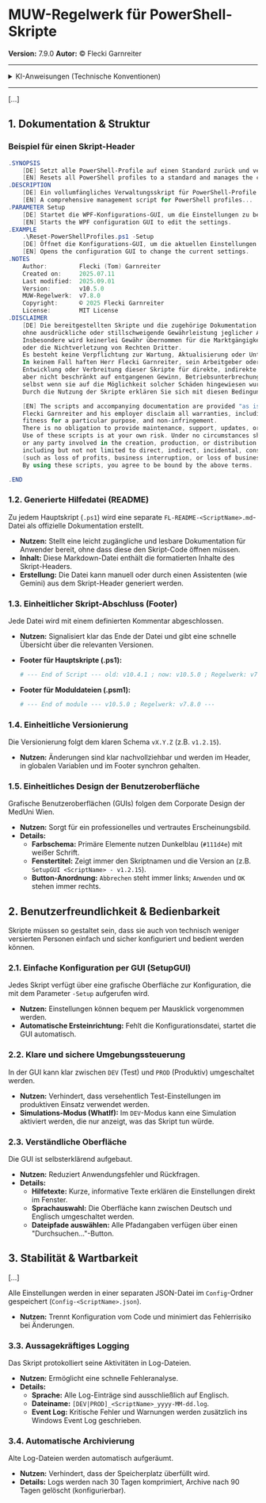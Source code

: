 # MUW-Regelwerk für PowerShell-Skripte

**Version:** 7.9.0
**Autor:** © Flecki Garnreiter

---

<!-- markdownlint-disable MD033 -->
<details>
<summary>KI-Anweisungen (Technische Konventionen)</summary>

Dieser Abschnitt dient als technische Kurzübersicht für die KI-Assistenz.

* **Kodierung:** UTF-8 (ohne BOM) für alle `.ps1`, `.psm1`, `.json` Dateien.
* **Analyse:** `PSScriptAnalyzer`-Regeln (insb. Verb-Noun) sind verbindlich.
* **Kompatibilität:** PowerShell 5.1 und 7+ (`$IsCoreCLR` für Weichen nutzen).
* **Admin:** Skripte mit Admin-Bedarf nutzen `#requires -RunAsAdministrator`.
* **Dateistruktur:**
  * **Hauptskript:** `*.ps1`
  * **Module:** `./Modules/FL-*.psm1`
  * **Konfiguration:** `./Config/Config-<ScriptName>.json`
  * **Sprachdateien:** `./Config/[de-DE|en-US].json` (Versioniert)
  * **Sprachvorlagen:** `./Config/[de-DE|en-US].json.default`
  * **Dokumentation:** `FL-README-<ScriptName>.md`
* **Versionierung (vX.Y.Z):**
  * Muss im Skript-Header (`Version now`), in der `$Global:ScriptVersion`-Variable und im End-Kommentar des Hauptskripts konsistent sein.
  * Die `RulebookVersion` wird ebenfalls im Header und in der Default-Config gepflegt.
* **Header & Footer:**
  * **Header:** Ein standardisierter Kommentar-Header ist für alle `.ps1`- und `.psm1`-Dateien Pflicht.
  * **Footer (.ps1):** `# --- End of Script --- old: vX.Y.Z ; now: vX.Y.Z ; Regelwerk: vX.Y.Z ---`
  * **Footer (.psm1):** `# --- End of module --- vX.Y.Z ; Regelwerk: vX.Y.Z ---`
* **GUI (WPF):**
  * **Aufruf:** `-Setup`-Parameter startet die Konfigurations-GUI.
  * **Auto-Start:** Erfolgt, wenn `config.json` fehlt oder korrupt ist.
  * **Design:** Primärfarbe ist `#111d4e` (Dunkelblau) mit weißer Schrift.
  * **Buttons:** `[Abbrechen]` links, `[Anwenden]` und `[OK]` rechts.
* **Logging:**
  * **Sprache:** Alle Log-Meldungen, die in Dateien oder das EventLog geschrieben werden, müssen auf Englisch sein.
  * **Dateinamen:** `DEV_<ScriptName>_yyyy-MM-dd.log` für Entwicklung, `PROD_<ScriptName>_yyyy-MM-dd.log` für Produktivbetrieb.
  * **Event Log:** `WARNING`- und `ERROR`-Meldungen müssen ins Windows Event Log geschrieben werden (Funktion muss per Konfiguration abschaltbar sein).
* **Mail:** `System.Net.Mail.SmtpClient` verwenden, nicht `Send-MailMessage`.
* **Archivierung:** 7-Zip bevorzugen, mit `Compress-Archive` als Fallback.

</details>
<!-- markdownlint-enable MD033 -->

---

[...]

## 1. Dokumentation & Struktur

### Beispiel für einen Skript-Header

```powershell
.SYNOPSIS
    [DE] Setzt alle PowerShell-Profile auf einen Standard zurück und verwaltet die Konfiguration.
    [EN] Resets all PowerShell profiles to a standard and manages the configuration.
.DESCRIPTION
    [DE] Ein vollumfängliches Verwaltungsskript für PowerShell-Profile...
    [EN] A comprehensive management script for PowerShell profiles...
.PARAMETER Setup
    [DE] Startet die WPF-Konfigurations-GUI, um die Einstellungen zu bearbeiten.
    [EN] Starts the WPF configuration GUI to edit the settings.
.EXAMPLE
    .\Reset-PowerShellProfiles.ps1 -Setup
    [DE] Öffnet die Konfigurations-GUI, um die aktuellen Einstellungen zu ändern.
    [EN] Opens the configuration GUI to change the current settings.
.NOTES
    Author:         Flecki (Tom) Garnreiter
    Created on:     2025.07.11
    Last modified:  2025.09.01
    Version:        v10.5.0
    MUW-Regelwerk:  v7.8.0
    Copyright:      © 2025 Flecki Garnreiter
    License:        MIT License
.DISCLAIMER
    [DE] Die bereitgestellten Skripte und die zugehörige Dokumentation werden "wie besehen" ("as is")
    ohne ausdrückliche oder stillschweigende Gewährleistung jeglicher Art zur Verfügung gestellt.
    Insbesondere wird keinerlei Gewähr übernommen für die Marktgängigkeit, die Eignung für einen bestimmten Zweck
    oder die Nichtverletzung von Rechten Dritter.
    Es besteht keine Verpflichtung zur Wartung, Aktualisierung oder Unterstützung der Skripte. Jegliche Nutzung erfolgt auf eigenes Risiko.
    In keinem Fall haften Herr Flecki Garnreiter, sein Arbeitgeber oder die Mitwirkenden an der Erstellung,
    Entwicklung oder Verbreitung dieser Skripte für direkte, indirekte, zufällige, besondere oder Folgeschäden - einschließlich,
    aber nicht beschränkt auf entgangenen Gewinn, Betriebsunterbrechungen, Datenverlust oder sonstige wirtschaftliche Verluste -,
    selbst wenn sie auf die Möglichkeit solcher Schäden hingewiesen wurden.
    Durch die Nutzung der Skripte erklären Sie sich mit diesen Bedingungen einverstanden.

    [EN] The scripts and accompanying documentation are provided "as is," without warranty of any kind, either express or implied.
    Flecki Garnreiter and his employer disclaim all warranties, including but not limited to the implied warranties of merchantability,
    fitness for a particular purpose, and non-infringement.
    There is no obligation to provide maintenance, support, updates, or enhancements for the scripts.
    Use of these scripts is at your own risk. Under no circumstances shall Flecki Garnreiter, his employer, the authors,
    or any party involved in the creation, production, or distribution of the scripts be held liable for any damages whatever,
    including but not not limited to direct, indirect, incidental, consequential, or special damages
    (such as loss of profits, business interruption, or loss of business data), even if advised of the possibility of such damages.
    By using these scripts, you agree to be bound by the above terms.

.END
```

### 1.2. Generierte Hilfedatei (README)

Zu jedem Hauptskript (`.ps1`) wird eine separate `FL-README-<ScriptName>.md`-Datei als offizielle Dokumentation erstellt.

* **Nutzen:** Stellt eine leicht zugängliche und lesbare Dokumentation für Anwender bereit, ohne dass diese den Skript-Code öffnen müssen.
* **Inhalt:** Diese Markdown-Datei enthält die formatierten Inhalte des Skript-Headers.
* **Erstellung:** Die Datei kann manuell oder durch einen Assistenten (wie Gemini) aus dem Skript-Header generiert werden.

### 1.3. Einheitlicher Skript-Abschluss (Footer)

Jede Datei wird mit einem definierten Kommentar abgeschlossen.

* **Nutzen:** Signalisiert klar das Ende der Datei und gibt eine schnelle Übersicht über die relevanten Versionen.
* **Footer für Hauptskripte (.ps1):**

    ```powershell
    # --- End of Script --- old: v10.4.1 ; now: v10.5.0 ; Regelwerk: v7.8.0 ---
    ```

* **Footer für Moduldateien (.psm1):**

    ```powershell
    # --- End of module --- v10.5.0 ; Regelwerk: v7.8.0 ---
    ```

### 1.4. Einheitliche Versionierung

Die Versionierung folgt dem klaren Schema `vX.Y.Z` (z.B. `v1.2.15`).

* **Nutzen:** Änderungen sind klar nachvollziehbar und werden im Header, in globalen Variablen und im Footer synchron gehalten.

### 1.5. Einheitliches Design der Benutzeroberfläche

Grafische Benutzeroberflächen (GUIs) folgen dem Corporate Design der MedUni Wien.

* **Nutzen:** Sorgt für ein professionelles und vertrautes Erscheinungsbild.
* **Details:**
  * **Farbschema:** Primäre Elemente nutzen Dunkelblau (`#111d4e`) mit weißer Schrift.
  * **Fenstertitel:** Zeigt immer den Skriptnamen und die Version an (z.B. `SetupGUI <ScriptName> - v1.2.15`).
  * **Button-Anordnung:** `Abbrechen` steht immer links; `Anwenden` und `OK` stehen immer rechts.

## 2. Benutzerfreundlichkeit & Bedienbarkeit

Skripte müssen so gestaltet sein, dass sie auch von technisch weniger versierten Personen einfach und sicher konfiguriert und bedient werden können.

### 2.1. Einfache Konfiguration per GUI (SetupGUI)

Jedes Skript verfügt über eine grafische Oberfläche zur Konfiguration, die mit dem Parameter `-Setup` aufgerufen wird.

* **Nutzen:** Einstellungen können bequem per Mausklick vorgenommen werden.
* **Automatische Ersteinrichtung:** Fehlt die Konfigurationsdatei, startet die GUI automatisch.

### 2.2. Klare und sichere Umgebungssteuerung

In der GUI kann klar zwischen `DEV` (Test) und `PROD` (Produktiv) umgeschaltet werden.

* **Nutzen:** Verhindert, dass versehentlich Test-Einstellungen im produktiven Einsatz verwendet werden.
* **Simulations-Modus (WhatIf):** Im `DEV`-Modus kann eine Simulation aktiviert werden, die nur anzeigt, was das Skript tun würde.

### 2.3. Verständliche Oberfläche

Die GUI ist selbsterklärend aufgebaut.

* **Nutzen:** Reduziert Anwendungsfehler und Rückfragen.
* **Details:**
  * **Hilfetexte:** Kurze, informative Texte erklären die Einstellungen direkt im Fenster.
  * **Sprachauswahl:** Die Oberfläche kann zwischen Deutsch und Englisch umgeschaltet werden.
  * **Dateipfade auswählen:** Alle Pfadangaben verfügen über einen "Durchsuchen..."-Button.

## 3. Stabilität & Wartbarkeit

[...]

Alle Einstellungen werden in einer separaten JSON-Datei im `Config`-Ordner gespeichert (`Config-<ScriptName>.json`).

* **Nutzen:** Trennt Konfiguration vom Code und minimiert das Fehlerrisiko bei Änderungen.

### 3.3. Aussagekräftiges Logging

Das Skript protokolliert seine Aktivitäten in Log-Dateien.

* **Nutzen:** Ermöglicht eine schnelle Fehleranalyse.
* **Details:**
  * **Sprache:** Alle Log-Einträge sind ausschließlich auf Englisch.
  * **Dateiname:** `[DEV|PROD]_<ScriptName>_yyyy-MM-dd.log`.
  * **Event Log:** Kritische Fehler und Warnungen werden zusätzlich ins Windows Event Log geschrieben.

### 3.4. Automatische Archivierung

Alte Log-Dateien werden automatisch aufgeräumt.

* **Nutzen:** Verhindert, dass der Speicherplatz überfüllt wird.
* **Details:** Logs werden nach 30 Tagen komprimiert, Archive nach 90 Tagen gelöscht (konfigurierbar).
